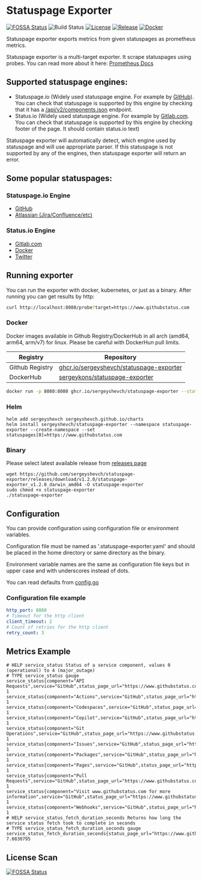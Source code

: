 # Statuspage Exporter
[![FOSSA Status](https://app.fossa.com/api/projects/git%2Bgithub.com%2Fsergeyshevch%2Fstatuspage-exporter.svg?type=shield)](https://app.fossa.com/projects/git%2Bgithub.com%2Fsergeyshevch%2Fstatuspage-exporter?ref=badge_shield)
![Build Status](https://github.com/sergeyshevch/statuspage-exporter/workflows/CI/badge.svg)
[![License](https://img.shields.io/github/license/sergeyshevch/statuspage-exporter)](/LICENSE)
[![Release](https://img.shields.io/github/release/sergeyshevch/statuspage-exporter.svg)](https://github.com/sergeyshevch/statuspage-exporter/releases/latest)
[![Docker](https://img.shields.io/docker/pulls/sergeykons/statuspage-exporter)](https://hub.docker.com/r/sergeykons/statuspage-exporter)

Statuspage exporter exports metrics from given statuspages as prometheus metrics.

Statuspage exporter is a multi-target exporter. It scrape statuspages using probes. You can read more about it here: [Prometheus Docs](https://prometheus.io/docs/guides/multi-target-exporter/#understanding-and-using-the-multi-target-exporter-pattern)

## Supported statuspage engines:
- Statuspage.io (Widely used statuspage engine. For example by [GitHub](https://www.githubstatus.com)). You can check that statuspage is supported by this engine by checking that it has a [/api/v2/components.json](https://www.githubstatus.com/api/v2/components.json) endpoint.
- Status.io (Widely used statuspage engine. For example by [Gitlab.com](https://status.gitlab.com). You can check that statuspage is supported by this engine by checking footer of the page. It should contain status.io text)

Statuspage exporter will automatically detect, which engine used by statuspage and will use appropriate parser.
If this statuspage is not supported by any of the engines, then statuspage exporter will return an error.

## Some popular statuspages:

### Statuspage.io Engine
- [GitHub](https://www.githubstatus.com)
- [Atlassian (Jira/Confluence/etc)](https://status.atlassian.com/)

### Status.io Engine
- [Gitlab.com](https://status.gitlab.com/)
- [Docker](https://status.docker.com/)
- [Twitter](https://status.twitterstat.us/)

## Running exporter

You can run the exporter with docker, kubernetes, or just as a binary. After running you can get results by http:
```bash
curl http://localhost:8080/probe?target=https://www.githubstatus.com
```

### Docker
Docker images available in Github Registry/DockerHub in all arch (amd64, arm64, arm/v7) for linux. Please be careful with DockerHun pull limits.

| Registry        | Repository                                                                                                                         |
|-----------------|------------------------------------------------------------------------------------------------------------------------------------|
| Github Registry | [ghcr.io/sergeyshevch/statuspage-exporter](https://github.com/sergeyshevch/statuspage-exporter/pkgs/container/statuspage-exporter) |
| DockerHub       | [sergeykons/statuspage-exporter](https://hub.docker.com/r/sergeykons/statuspage-exporter)                                                                                                 |

```bash
docker run -p 8080:8080 ghcr.io/sergeyshevch/statuspage-exporter --statuspages=https://www.githubstatus.com, https://https://jira-software.status.atlassian.com
```

### Helm

```shell
helm add sergeyshevch sergeyshevch.github.io/charts
helm install sergeyshevch/statuspage-exporter --namespace statuspage-exporter --create-namespace --set statuspages[0]=https://www.githubstatus.com
```

### Binary
Please select latest available release from [releases page](https://github.com/sergeyshevch/statuspage-exporter/releases)
```
wget https://github.com/sergeyshevch/statuspage-exporter/releases/download/v1.2.0/statuspage-exporter_v1.2.0_darwin_amd64 -O statuspage-exporter
sudo chmod +x statuspage-exporter
./statuspage-exporter
```

## Configuration

You can provide configuration using configuration file or environment variables.

Configuration file must be named as '.statuspage-exporter.yaml' and should be placed in the home directory or same directory as the binary.

Environment variable names are the same as configuration file keys but in upper case and with underscores instead of dots.

You can read defaults from [config.go](/pkg/config/config.go)

### Configuration file example
```yaml
http_port: 8080
# Timeout for the http client
client_timeout: 2
# Count of retries for the http client
retry_count: 3
```

## Metrics Example
```
# HELP service_status Status of a service component, values 0 (operational) to 4 (major_outage)
# TYPE service_status gauge
service_status{component="API Requests",service="GitHub",status_page_url="https://www.githubstatus.com"} 1
service_status{component="Actions",service="GitHub",status_page_url="https://www.githubstatus.com"} 1
service_status{component="Codespaces",service="GitHub",status_page_url="https://www.githubstatus.com"} 1
service_status{component="Copilot",service="GitHub",status_page_url="https://www.githubstatus.com"} 1
service_status{component="Git Operations",service="GitHub",status_page_url="https://www.githubstatus.com"} 1
service_status{component="Issues",service="GitHub",status_page_url="https://www.githubstatus.com"} 1
service_status{component="Packages",service="GitHub",status_page_url="https://www.githubstatus.com"} 1
service_status{component="Pages",service="GitHub",status_page_url="https://www.githubstatus.com"} 1
service_status{component="Pull Requests",service="GitHub",status_page_url="https://www.githubstatus.com"} 1
service_status{component="Visit www.githubstatus.com for more information",service="GitHub",status_page_url="https://www.githubstatus.com"} 1
service_status{component="Webhooks",service="GitHub",status_page_url="https://www.githubstatus.com"} 1
# HELP service_status_fetch_duration_seconds Returns how long the service status fetch took to complete in seconds
# TYPE service_status_fetch_duration_seconds gauge
service_status_fetch_duration_seconds{status_page_url="https://www.githubstatus.com"} 7.0830795
```

## License Scan

[![FOSSA Status](https://app.fossa.com/api/projects/git%2Bgithub.com%2Fsergeyshevch%2Fstatuspage-exporter.svg?type=large)](https://app.fossa.com/projects/git%2Bgithub.com%2Fsergeyshevch%2Fstatuspage-exporter?ref=badge_large)



